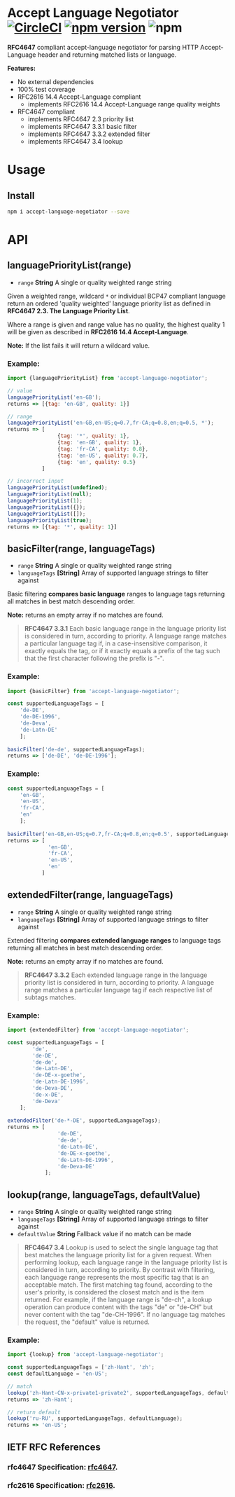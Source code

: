 # Accept Language Negotiator [![CircleCI](https://circleci.com/gh/jayco/accept-language-negotiator.svg?style=svg)](https://circleci.com/gh/jayco/accept-language-negotiator) [![npm version](https://badge.fury.io/js/accept-language-negotiator.svg)](https://badge.fury.io/js/accept-language-negotiator) ![npm](https://img.shields.io/npm/dm/accept-language-negotiator)

**RFC4647** compliant accept-language negotiator for parsing HTTP 
Accept-Language header and returning matched lists or language.

**Features:**
- No external dependencies 
- 100% test coverage
- RFC2616 14.4 Accept-Language compliant
    - implements RFC2616 14.4 Accept-Language range quality weights
- RFC4647 compliant
    - implements RFC4647 2.3 priority list
    - implements RFC4647 3.3.1 basic filter
    - implements RFC4647 3.3.2 extended filter
    - implements RFC4647 3.4 lookup

# Usage

## Install
```sh
npm i accept-language-negotiator --save
```

# API

## languagePriorityList(range)

- `range` **String** A single or quality weighted range string

Given a weighted range, wildcard `*` or individual BCP47 compliant 
language return an ordered 'quality weighted' language priority list as 
defined in **RFC4647 2.3. The Language Priority List**.

Where a range is given and range value has no quality, the highest 
quality 1 will be given as described in **RFC2616 14.4 Accept-Language**.

**Note:** If the list fails it will return a wildcard value.

### Example:

```js
import {languagePriorityList} from 'accept-language-negotiator';

// value
languagePriorityList('en-GB');
returns => [{tag: 'en-GB', quality: 1}]

// range
languagePriorityList('en-GB,en-US;q=0.7,fr-CA;q=0.8,en;q=0.5, *');
returns => [
                {tag: '*', quality: 1}, 
                {tag: 'en-GB', quality: 1}, 
                {tag: 'fr-CA', quality: 0.8},
                {tag: 'en-US', quality: 0.7},
                {tag: 'en', quality: 0.5}
           ]

// incorrect input
languagePriorityList(undefined);
languagePriorityList(null);
languagePriorityList(1);
languagePriorityList({});
languagePriorityList([]);
languagePriorityList(true);
returns => [{tag: '*', quality: 1}]
```

## basicFilter(range, languageTags)

- `range` **String** A single or quality weighted range string
- `languageTags` **[String]** Array of supported language strings to filter against 

Basic filtering **compares basic language** ranges to language tags 
returning all matches in best match descending order. 

**Note:** returns an empty array if no matches are found.
   
> **RFC4647 3.3.1** Each basic language range in 
the language priority list is considered in turn, according to priority.
A language range matches a particular language tag if, in a 
case-insensitive comparison, it exactly equals the tag, or if it 
exactly equals a prefix of the tag such that the first character 
following the prefix is "-".

### Example:

```js
import {basicFilter} from 'accept-language-negotiator';

const supportedLanguageTags = [
    'de-DE', 
    'de-DE-1996', 
    'de-Deva', 
    'de-Latn-DE'
    ];
    
basicFilter('de-de', supportedLanguageTags);
returns => ['de-DE', 'de-DE-1996'];
```


### Example:
```js
const supportedLanguageTags = [
    'en-GB', 
    'en-US', 
    'fr-CA', 
    'en'
    ];
    
basicFilter('en-GB,en-US;q=0.7,fr-CA;q=0.8,en;q=0.5', supportedLanguageTags);
returns => [
             'en-GB',
             'fr-CA',
             'en-US',
             'en'
           ]
```

## extendedFilter(range, languageTags)

- `range` **String** A single or quality weighted range string
- `languageTags` **[String]** Array of supported language strings to filter against 

Extended filtering **compares extended language ranges** to language 
tags returning all matches in best match descending order.

**Note:** returns an empty array if no matches are found.

> **RFC4647 3.3.2** Each extended language range in the language priority list is
considered in turn, according to priority.  A language range matches
a particular language tag if each respective list of subtags matches.

### Example:

```js
import {extendedFilter} from 'accept-language-negotiator';

const supportedLanguageTags = [
        'de',
        'de-DE',
        'de-de',
        'de-Latn-DE',
        'de-DE-x-goethe',
        'de-Latn-DE-1996',
        'de-Deva-DE',
        'de-x-DE',
        'de-Deva'
    ];
    
extendedFilter('de-*-DE', supportedLanguageTags);
returns => [
                'de-DE',
                'de-de',
                'de-Latn-DE',
                'de-DE-x-goethe',
                'de-Latn-DE-1996',
                'de-Deva-DE'
            ];
```

## lookup(range, languageTags, defaultValue)

- `range` **String** A single or quality weighted range string
- `languageTags` **[String]** Array of supported language strings to filter against
- `defaultValue` **String** Fallback value if no match can be made

> **RFC4647 3.4** Lookup is used to select the 
single language tag that best matches the language priority list for a 
given request.  When performing lookup, each language range in the 
language priority list is considered in turn, according to priority.
By contrast with filtering, each language range represents the most 
specific tag that is an acceptable match. The first matching tag found, 
according to the user's priority, is considered the closest match and 
is the item returned. For example, if the language range is "de-ch", 
a lookup operation can produce content with the tags "de" or "de-CH" 
but never content with the tag "de-CH-1996".  If no language tag matches
the request, the "default" value is returned.

### Example:

```js
import {lookup} from 'accept-language-negotiator';

const supportedLanguageTags = ['zh-Hant', 'zh';
const defaultLanguage = 'en-US';    

// match
lookup('zh-Hant-CN-x-private1-private2', supportedLanguageTags, defaultLanguage);
returns => 'zh-Hant';

// return default
lookup('ru-RU', supportedLanguageTags, defaultLanguage);
returns => 'en-US';
```

## IETF RFC References
### rfc4647 Specification: [rfc4647](https://www.ietf.org/rfc/rfc4647.txt).
### rfc2616 Specification: [rfc2616](https://www.ietf.org/rfc/rfc2616.txt).
